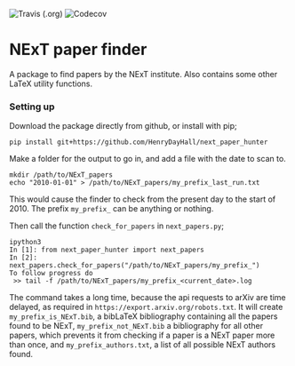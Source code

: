 ![Travis (.org)](https://img.shields.io/HenryDayHall/next_paper_hunter)
![Codecov](https://img.shields.io/codecov/c/gh/HenryDayHall/next_paper_hunter)
# NExT paper finder

A package to find papers by the NExT institute.
Also contains some other LaTeX utility functions.

### Setting up
Download the package directly from github, 
or install with pip;
```
pip install git+https://github.com/HenryDayHall/next_paper_hunter
```

Make a folder for the output to go in, and add a file with the date to scan to.
```
mkdir /path/to/NExT_papers
echo "2010-01-01" > /path/to/NExT_papers/my_prefix_last_run.txt
```
This would cause the finder to check from the present day to the start of 2010.
The prefix `my_prefix_` can be anything or nothing.

Then call the function `check_for_papers` in `next_papers.py`;
```
ipython3
In [1]: from next_paper_hunter import next_papers
In [2]: next_papers.check_for_papers("/path/to/NExT_papers/my_prefix_")
To follow progress do
 >> tail -f /path/to/NExT_papers/my_prefix_<current_date>.log
```

The command takes a long time, because the api requests to arXiv are time delayed,
as required in `https://export.arxiv.org/robots.txt`.
It will create `my_prefix_is_NExT.bib`, a bibLaTeX bibliography containing all the papers
found to be NExT, `my_prefix_not_NExT.bib` a bibliography for all other papers,
which prevents it from checking if a paper is a NExT paper more than once,
and `my_prefix_authors.txt`, a list of all possible NExT authors found.
